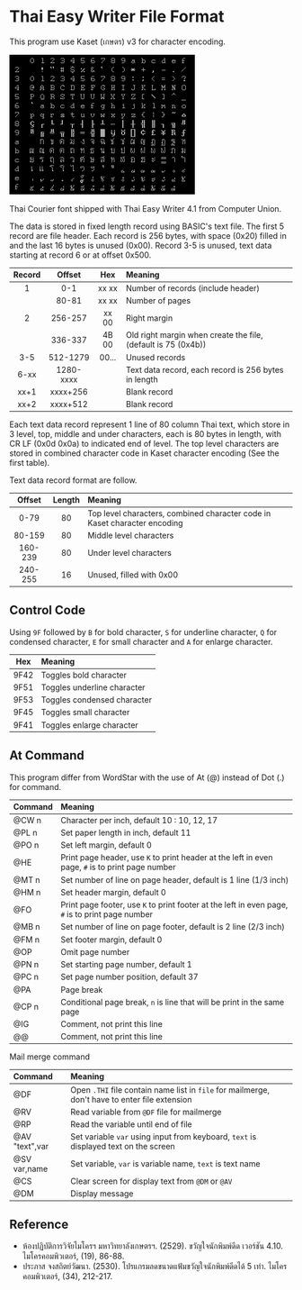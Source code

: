 # Thai Easy Writer File Format

This program use Kaset (เกษตร) v3 for character encoding.

![Thai Courier font shipped with Thai Easy Writer 4.1 from Computer Union](./resources/thaieasy_thai_courier_font.png)

Thai Courier font shipped with Thai Easy Writer 4.1 from Computer Union.

The data is stored in fixed length record using BASIC's text file. The first 5 record are file header.
Each record is 256 bytes, with space (0x20) filled in and the last 16 bytes is unused (0x00).
Record 3-5 is unused, text data starting at record 6 or at offset 0x500.

| Record |    Offset |  Hex  |               Meaning              |
|:------:|:---------:|:-----:|:---------------------------------- |
|   1    |    0-1    | xx xx | Number of records (include header) |
|        |   80-81   | xx xx | Number of pages                    |
|   2    |  256-257  | xx 00 | Right margin                       |
|        |  336-337  | 4B 00 | Old right margin when create the file, (default is 75 (0x4b)) |
|  3-5   |  512-1279 | 00... | Unused records                     |
|  6-xx  | 1280-xxxx |       | Text data record, each record is 256 bytes in length |
|  xx+1  | xxxx+256  |       | Blank record                       |
|  xx+2  | xxxx+512  |       | Blank record                       |

Each text data record represent 1 line of 80 column Thai text, which store in 3 level, top, middle and under characters, each is 80 bytes in length, with CR LF (0x0d 0x0a) to indicated end of level.
The top level characters are stored in combined character code in Kaset character encoding (See the first table).

Text data record format are follow.

|  Offset | Length |           Meaning          |
|:-------:|:------:|:-------------------------- |
|   0-79  |   80   | Top level characters, combined character code in Kaset character encoding |
|  80-159 |   80   | Middle level characters    |
| 160-239 |   80   | Under level characters     |
| 240-255 |   16   | Unused, filled with 0x00   |

## Control Code

Using `9F` followed by `B` for bold character, `S` for underline character, `Q` for condensed character, `E` for small character and `A` for enlarge character.

| Hex  |            Meaning            |
|:----:|:----------------------------- |
| 9F42 | Toggles bold character        |
| 9F51 | Toggles underline character   |
| 9F53 | Toggles condensed character   |
| 9F45 | Toggles small character       |
| 9F41 | Toggles enlarge character     |

## At Command

This program differ from WordStar with the use of At (@) instead of Dot (.) for command.

|   Command    |                       Meaning                       |
|:-------------|:----------------------------------------------------|
| @CW n        | Character per inch, default 10 : 10, 12, 17         |
| @PL n        | Set paper length in inch, default 11                |
| @PO n        | Set left margin, default 0                          |
| @HE <text>   | Print page header, use `K` to print header at the left in even page, `#` is to print page number |
| @MT n        | Set number of line on page header, default is 1 line (1/3 inch) |
| @HM n        | Set header margin, default 0                        |
| @FO <text>   | Print page footer, use `K` to print footer at the left in even page, `#` is to print page number |
| @MB n        | Set number of line on page footer, default is 2 line (2/3 inch) |
| @FM n        | Set footer margin, default 0                        |
| @OP          | Omit page number                                    |
| @PN n        | Set starting page number, default 1                 |
| @PC n        | Set page number position, default 37                |
| @PA          | Page break                                          |
| @CP n        | Conditional page break, `n` is line that will be print in the same page |
| @IG          | Comment, not print this line                        |
| @@           | Comment, not print this line                        |

Mail merge command

|   Command    |                       Meaning                       |
|:-------------|:----------------------------------------------------|
| @DF          | Open `.THI` file contain name list in `file` for mailmerge, don't have to enter file extension |
| @RV          | Read variable from `@DF` file for mailmerge         |
| @RP          | Read the variable until end of file                 |
| @AV "text",var | Set variable `var` using input from keyboard, `text` is displayed text on the screen |
| @SV var,name | Set variable, `var` is variable name, `text` is text name |
| @CS          | Clear screen for display text from `@DM` or `@AV`   |
| @DM <text>   | Display message                                     |

## Reference

* ห้องปฏิบัติการวิจัยไมโครฯ มหาวิทยาลังเกษตรฯ. (2529). ขวัญใจนักพิมพ์ดีด เวอร์ชัน 4.10. ไมโครคอมพิวเตอร์, (19), 86-88.
* ประภาส จงสถิตย์วัฒนา. (2530). โปรแกรมลดขนาดแฟ้มขวัญใจนักพิมพ์ดีดได้ 5 เท่า. ไมโครคอมพิวเตอร์, (34), 212-217.
